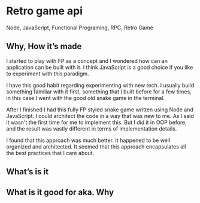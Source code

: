 # Retro game api

Node, JavaScript, Functional Programing, RPC, Retro Game

## Why, How it’s made

I started to play with FP as a concept and I wondered how can an application can be built with it.
I think JavaScript is a good choice if you like to experiment with this paradigm.

I have this good habit regarding experimenting with new tech. I usually build something familiar with it first, something that I built before for a few times, in this case I went with the good old snake game in the terminal.

After I finished I had this fully FP styled snake game written using Node and JavaScript.
I could architect the code in a way that was new to me. As I said it wasn't the first time for me to implement this. But I did it in OOP before, and the result was vastly different in terms of implementation details.

I found that this approach was much better. It happened to be well organized and architected.
It seemed that this approach encapsulates all the best practices that I care about.

## What’s is it

## What is it good for aka. Why
